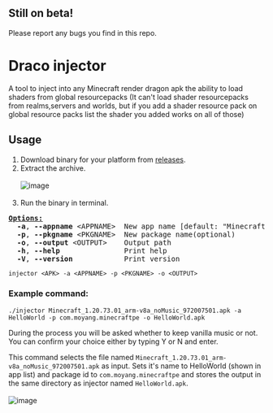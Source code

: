 ## Still on beta! 
Please report any bugs you find in this repo.

# Draco injector 
A tool to inject into any Minecraft render dragon apk the ability to load shaders from global resourcepacks (It can't load shader resourcepacks from realms,servers and worlds, but if you add a shader resource pack on global resource packs list the shader you added works on all of those)

## Usage
1. Download binary for your platform from [releases](https://github.com/mcbegamerxx954/draco-injector/releases/latest).
2. Extract the archive.
<br><br>
![image](https://github.com/atashi764/draco-injector/assets/40156662/1b7eaf3f-4662-4ffa-98be-4981f49f8911)<br><br>
3. Run the binary in terminal.

<pre><u style="text-decoration-style:single"><b>Options:</b></u>
  <b>-a</b>, <b>--appname</b> &lt;APPNAME&gt;  New app name [default: &quot;Minecraft Patched(whar)&quot;]
  <b>-p</b>, <b>--pkgname</b> &lt;PKGNAME&gt;  New package name(optional)
  <b>-o</b>, <b>--output</b> &lt;OUTPUT&gt;    Output path
  <b>-h</b>, <b>--help</b>               Print help
  <b>-V</b>, <b>--version</b>            Print version</pre>


```injector <APK> -a <APPNAME> -p <PKGNAME> -o <OUTPUT>```

### Example command:
```
./injector Minecraft_1.20.73.01_arm-v8a_noMusic_972007501.apk -a HelloWorld -p com.moyang.minecraftpe -o HelloWorld.apk

```
During the process you will be asked whether to keep vanilla music or not. You can confirm your choice either by typing Y or N and enter.

This command selects the file named ```Minecraft_1.20.73.01_arm-v8a_noMusic_972007501.apk``` as input. Sets it's name to HelloWorld (shown in app list) and package id to ```com.moyang.minecraftpe``` and stores the output in the same directory as injector named ```HelloWorld.apk```.<br><br>
![image](https://github.com/atashi764/draco-injector/assets/40156662/e8919c22-d50f-4260-9871-cdc102a3dc22)
